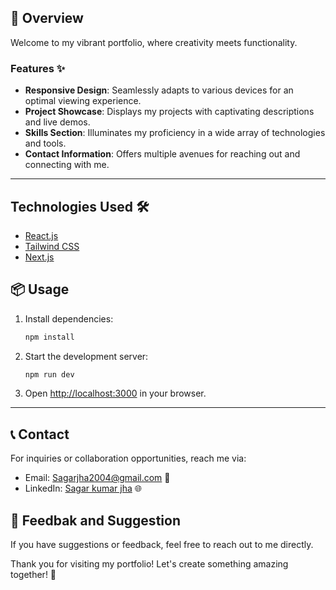## 🚀 Overview

Welcome to my vibrant portfolio, where creativity meets functionality.

### Features ✨

- **Responsive Design**: Seamlessly adapts to various devices for an optimal viewing experience.
- **Project Showcase**: Displays my projects with captivating descriptions and live demos.
- **Skills Section**: Illuminates my proficiency in a wide array of technologies and tools.
- **Contact Information**: Offers multiple avenues for reaching out and connecting with me.

---

## Technologies Used 🛠️

- [React.js](https://reactjs.org/)
- [Tailwind CSS](https://tailwindcss.com/)
- [Next.js](https://nextjs.org/)



## 📦 Usage

1. Install dependencies:
   ```bash
   npm install
   ```

2. Start the development server:
   ```bash
   npm run dev
   ```

3. Open [http://localhost:3000](http://localhost:3000) in your browser.
   
---

## 📞 Contact

For inquiries or collaboration opportunities, reach me via:
- Email: [Sagarjha2004@gmail.com](mailto:sagarjha2004@gmail.com) 📧
- LinkedIn: [Sagar kumar jha](https://www.linkedin.com/in/sagar-kumar-jha-237405240/ ) 🌐

## 🤝 Feedbak and Suggestion

If you have suggestions or feedback, feel free to reach out to me directly.


Thank you for visiting my portfolio! Let's create something amazing together! 🌟
```
